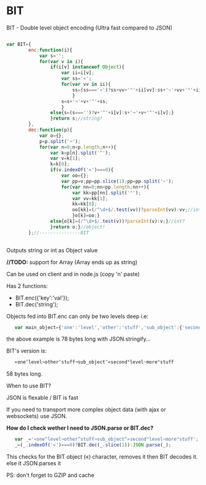 BIT
===

BIT - Double level object encoding (Ultra fast compared to JSON)


```javascript

var BIT={
		enc:function(i){
			var s='';
			for(var v in i){
				if(i[v] instanceof Object){
					var ii=i[v];
					var ss='«';
					for(var vv in ii){
						ss=(ss==='«')?ss+vv+'°'+ii[vv]:ss+'~'+vv+'°'+ii[vv];
						}
					s=s+'¬'+v+'^'+ss;
					}
				else{s=(s==='')?v+'^'+i[v]:s+'¬'+v+'^'+i[v];}
				}return s;//string!
		},
		dec:function(p){
			var o={};
			p=p.split('¬');
			for(var n=0;n<p.length;n++){
				var k=p[n].split('^');
				var v=k[1];
				k=k[0];
				if(v.indexOf('«')===0){
					var oo={};
					var pp=v;pp=pp.slice(1);pp=pp.split('~');
					for(var nn=0;nn<pp.length;nn++){
						var kk=pp[nn].split('°');
						var vv=kk[1];
						kk=kk[0];
						oo[kk]=(/^\d+$/.test(vv))?parseInt(vv):vv;//int?
						}o[k]=oo;}
				else{o[k]=(/^\d+$/.test(v))?parseInt(v):v;}//int?
				}return o;}//object!
		};//---------------BIT
		

```

Outputs string or int as Object value

**//TODO:** support for Array (Array ends up as string)

Can be used on client and in node.js (copy 'n' paste)

Has 2 functions:

 - BIT.enc({'key':'val'});
 - BIT.dec('string');

Objects fed into BIT.enc can only be two levels deep i.e:

```javascript
   var main_object={'one':'level','other':'stuff','sub_object':{'second':'level','more':'stuff'}}
```

the above example is 78 bytes long with JSON.stringify...

BIT's version is:

```javascript
   «one^level¬other^stuff¬sub_object^«second°level~more°stuff
```

58 bytes long.

When to use BIT?

JSON is flexable / BIT is fast

If you need to transport more complex object data (with ajax or websockets) use JSON.


**How do I check wether I need to JSON.parse or BIT.dec?**

```javascript
   var _='«one^level¬other^stuff¬sub_object^«second°level~more°stuff';
   _=(_.indexOf('«')===0)?BIT.dec(_.slice(1)):JSON.parse(_);
```

This checks for the BIT object («) character, removes it then BIT decodes it. else it JSON.parses it

PS: don't forget to GZIP and cache
